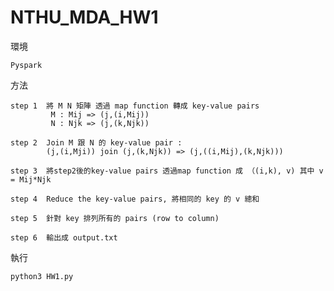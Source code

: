 # NTHU_MDA_HW1

環境

    Pyspark
    
方法

    step 1  將 M N 矩陣 透過 map function 轉成 key-value pairs
             M : Mij => (j,(i,Mij))
             N : Njk => (j,(k,Njk))

    step 2  Join M 跟 N 的 key-value pair :
            (j,(i,Mji)) join (j,(k,Njk)) => (j,((i,Mij),(k,Njk)))

    step 3  將step2後的key-value pairs 透過map function 成 （(i,k), v) 其中 v = Mij*Njk

    step 4  Reduce the key-value pairs, 將相同的 key 的 v 總和

    step 5  針對 key 排列所有的 pairs (row to column)

    step 6  輸出成 output.txt

執行

    python3 HW1.py
    